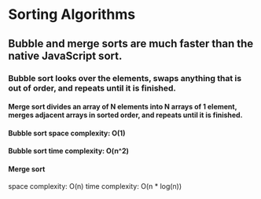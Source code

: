 # Sorting Algorithms

## Bubble and merge sorts are much faster than the native JavaScript sort.  

### Bubble sort looks over the elements, swaps anything that is out of order, and repeats until it is finished.

#### Merge sort divides an array of N elements into N arrays of 1 element, merges adjacent arrays in sorted order, and repeats until it is finished.

#### Bubble sort space complexity: O(1)
#### Bubble sort time complexity: O(n^2)

#### Merge sort 


space complexity: O(n)
time complexity: O(n * log(n))